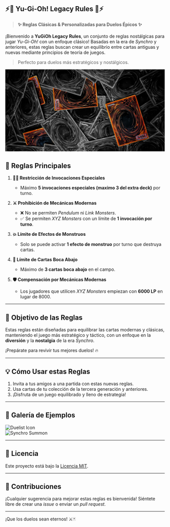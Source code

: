 
## ⚡️🎴 Yu-Gi-Oh! Legacy Rules 🎴⚡️  

>#### ✨ Reglas Clásicas & Personalizadas para Duelos Épicos ✨

¡Bienvenido a **YuGiOh Legacy Rules**, un conjunto de reglas nostálgicas para jugar *Yu-Gi-Oh!* con un enfoque clásico! Basadas en la era de *Synchro* y anteriores, estas reglas buscan crear un equilibrio entre cartas antiguas y nuevas mediante principios de teoría de juegos.

> Perfecto para duelos más estratégicos y nostálgicos.

![Yu-Gi-Oh!](./images/cards-color-black-white.jpg)

## 🚩 **Reglas Principales**

1. **🧙‍♂️ Restricción de Invocaciones Especiales**  
   - Máximo **5 invocaciones especiales (maximo 3 del extra deck)** por turno.
   
2. **⚔️ Prohibición de Mecánicas Modernas**  
   - ❌ No se permiten *Pendulum* ni *Link Monsters*.  
   - ✅ Se permiten *XYZ Monsters* con un límite de **1 invocación por turno**.

3. **💥 Límite de Efectos de Monstruos**  
   - Solo se puede activar **1 efecto de monstruo** por turno que destruya cartas.

4. **📜 Límite de Cartas Boca Abajo**  
   - Máximo de **3 cartas boca abajo** en el campo.

5. **🛡️ Compensación por Mecánicas Modernas**  
   - Los jugadores que utilicen *XYZ Monsters* empiezan con **6000 LP** en lugar de 8000.

---

## 🌟 **Objetivo de las Reglas**

Estas reglas están diseñadas para equilibrar las cartas modernas y clásicas, manteniendo el juego más estratégico y táctico, con un enfoque en la **diversión** y la **nostalgia** de la era *Synchro*. 

¡Prepárate para revivir tus mejores duelos! 🔥

---

## 💡 **Cómo Usar estas Reglas**

1. Invita a tus amigos a una partida con estas nuevas reglas.
2. Usa cartas de tu colección de la tercera generación y anteriores.
3. ¡Disfruta de un juego equilibrado y lleno de estrategia!

---

## 📸 **Galería de Ejemplos**

![Duelist Icon](https://example.com/imagen1.png)  
![Synchro Summon](https://example.com/imagen2.png)

---

## 📜 **Licencia**

Este proyecto está bajo la [Licencia MIT](LICENSE).

---

## 👥 **Contribuciones**

¡Cualquier sugerencia para mejorar estas reglas es bienvenida! Siéntete libre de crear una *issue* o enviar un *pull request*.

---

¡Que los duelos sean eternos! ⚔️🃏
